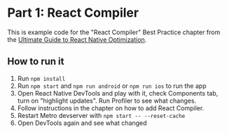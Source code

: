 # Part 1: React Compiler

This is example code for the "React Compiler" Best Practice chapter from the [Ultimate Guide to React Native Optimization](https://www.callstack.com/ebook/the-ultimate-guide-to-react-native-optimization).

## How to run it

1. Run `npm install`
1. Run `npm start` and `npm run android` or `npm run ios` to run the app
1. Open React Native DevTools and play with it, check Components tab, turn on "highlight updates". Run Profiler to see what changes.
1. Follow instructions in the chapter on how to add React Compiler.
1. Restart Metro devserver with `npm start -- --reset-cache`
1. Open DevTools again and see what changed
